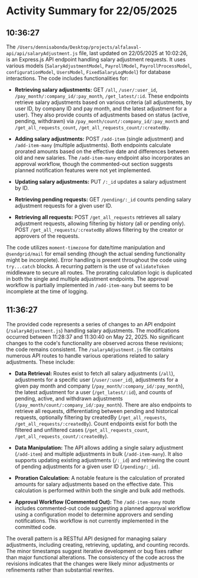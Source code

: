 # Activity Summary for 22/05/2025

## 10:36:27
The `/Users/dennisabonda/Desktop/projects/alfalaval-api/api/salaryAdjustment.js` file, last updated on 22/05/2025 at 10:02:26, is an Express.js API endpoint handling salary adjustment requests.  It uses various models (`SalaryAdjustmentModel`, `PayrollModel`, `PayrollProcessModel`, `configurationModel`, `UsersModel`, `FixedSalaryLogModel`) for database interactions.  The code includes functionalities for:

* **Retrieving salary adjustments:**  GET `/all`, `/user/:user_id`, `/pay_month/:company_id/:pay_month`, `/get_latest/:id`.  These endpoints retrieve salary adjustments based on various criteria (all adjustments, by user ID, by company ID and pay month, and the latest adjustment for a user).  They also provide counts of adjustments based on status (active, pending, withdrawn) via `/pay_month/count/:company_id/:pay_month` and `/get_all_requests_count`, `/get_all_requests_count/:createdBy`.

* **Adding salary adjustments:** POST `/add-item` (single adjustment) and `/add-item-many` (multiple adjustments).  Both endpoints calculate prorated amounts based on the effective date and differences between old and new salaries.  The `/add-item-many` endpoint also incorporates an approval workflow, though the commented-out section suggests planned notification features were not yet implemented.

* **Updating salary adjustments:** PUT `/:_id` updates a salary adjustment by ID.

* **Retrieving pending requests:** GET `/pending/:_id` counts pending salary adjustment requests for a given user ID.

* **Retrieving all requests:** POST `/get_all_requests` retrieves all salary adjustment requests, allowing filtering by history (all or pending only).  POST `/get_all_requests/:createdBy` allows filtering by the creator or approvers of the requests.

The code utilizes `moment-timezone` for date/time manipulation and `@sendgrid/mail` for email sending (though the actual sending functionality might be incomplete).  Error handling is present throughout the code using `try...catch` blocks.  A recurring pattern is the use of `validateToken` middleware to secure all routes.  The prorating calculation logic is duplicated in both the single and multiple adjustment endpoints.  The approval workflow is partially implemented in `/add-item-many` but seems to be incomplete at the time of logging.


## 11:36:27
The provided code represents a series of changes to an API endpoint (`/salaryAdjustment.js`) handling salary adjustments.  The modifications occurred between 11:28:37 and 11:30:40 on May 22, 2025.  No significant changes to the code's functionality are observed across these revisions; the code remains consistent.  The  `/salaryAdjustment.js` file contains numerous API routes to handle various operations related to salary adjustments.  These include:

* **Data Retrieval:** Routes exist to fetch all salary adjustments (`/all`), adjustments for a specific user (`/user/:user_id`),  adjustments for a given pay month and company (`/pay_month/:company_id/:pay_month`), the latest adjustment for a user (`/get_latest/:id`), and counts of pending, active, and withdrawn adjustments (`/pay_month/count/:company_id/:pay_month`).  There are also endpoints to retrieve all requests, differentiating between pending and historical requests, optionally filtering by createdBy (`/get_all_requests`, `/get_all_requests/:createdBy`). Count endpoints exist for both the filtered and unfiltered cases (`/get_all_requests_count`, `/get_all_requests_count/:createdBy`).


* **Data Manipulation:**  The API allows adding a single salary adjustment (`/add-item`) and multiple adjustments in bulk (`/add-item-many`).  It also supports updating existing adjustments (`/:_id`) and retrieving the count of pending adjustments for a given user ID (`/pending/:_id`).

* **Proration Calculation:**  A notable feature is the calculation of prorated amounts for salary adjustments based on the effective date.  This calculation is performed within both the single and bulk add methods.

* **Approval Workflow (Commented Out):** The `/add-item-many` route includes commented-out code suggesting a planned approval workflow using a configuration model to determine approvers and sending notifications.  This workflow is not currently implemented in the committed code.

The overall pattern is a RESTful API designed for managing salary adjustments, including creating, retrieving, updating, and counting records.  The minor timestamps suggest iterative development or bug fixes rather than major functional alterations.  The consistency of the code across the revisions indicates that the changes were likely minor adjustments or refinements rather than substantial rewrites.
